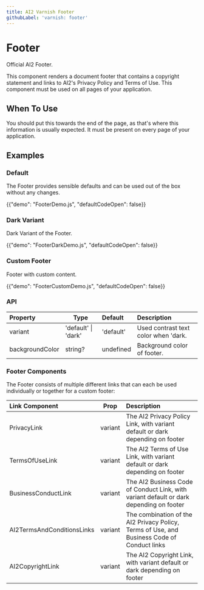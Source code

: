 ```yaml
---
title: AI2 Varnish Footer
githubLabel: 'varnish: footer'
---
```


# Footer

<p class="description">Official AI2 Footer.</p>

This component renders a document footer that contains a copyright statement and links to AI2's
Privacy Policy and Terms of Use. This component must be used on all pages of your application.

## When To Use

You should put this towards the end of the page, as that's where this information is usually
expected. It must be present on every page of your application.

## Examples

### Default

The Footer provides sensible defaults and can be used out of the box without any changes.

{{"demo": "FooterDemo.js", "defaultCodeOpen": false}}

### Dark Variant

Dark Variant of the Footer.

{{"demo": "FooterDarkDemo.js", "defaultCodeOpen": false}}

### Custom Footer

Footer with custom content.

{{"demo": "FooterCustomDemo.js", "defaultCodeOpen": false}}

### API

| Property        | Type                | Default   | Description                          |
| :-------------- | ------------------- | :-------- | :----------------------------------- |
| variant         | 'default' \| 'dark' | 'default' | Used contrast text color when 'dark. |
| backgroundColor | string?             | undefined | Background color of footer.          |

### Footer Components

The Footer consists of multiple different links that can each be used individually or together for a custom footer:

| Link Component             | Prop    | Description                                                                                 |
| :------------------------- | ------- | :------------------------------------------------------------------------------------------ |
| PrivacyLink                | variant | The AI2 Privacy Policy Link, with variant default or dark depending on footer               |
| TermsOfUseLink             | variant | The AI2 Terms of Use Link, with variant default or dark depending on footer                 |
| BusinessConductLink        | variant | The AI2 Business Code of Conduct Link, with variant default or dark depending on footer     |
| AI2TermsAndConditionsLinks | variant | The combination of the AI2 Privacy Policy, Terms of Use, and Business Code of Conduct links |
| AI2CopyrightLink           | variant | The AI2 Copyright Link, with variant default or dark depending on footer                    |
